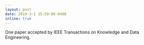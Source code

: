 ```yaml
---
layout: post
date: 2019-3-1 15:59:00-0400
inline: true
---
```


One paper accepted by IEEE Transactions on Knowledge and Data Engineering.
